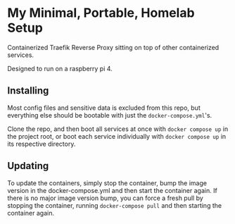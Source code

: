 # My Minimal, Portable, Homelab Setup

Containerized Traefik Reverse Proxy sitting on top of other containerized services.

Designed to run on a raspberry pi 4.

## Installing

Most config files and sensitive data is excluded from this repo, but everything else should be bootable with just the `docker-compose.yml`'s.

Clone the repo, and then boot all services at once with `docker compose up` in the project root, or boot each service individually with `docker compose up` in its respective directory.

## Updating

To update the containers, simply stop the container, bump the image version in the docker-compose.yml and then start the container again.
If there is no major image version bump, you can force a fresh pull by stopping the container, running `docker-compose pull` and then starting the container again.
